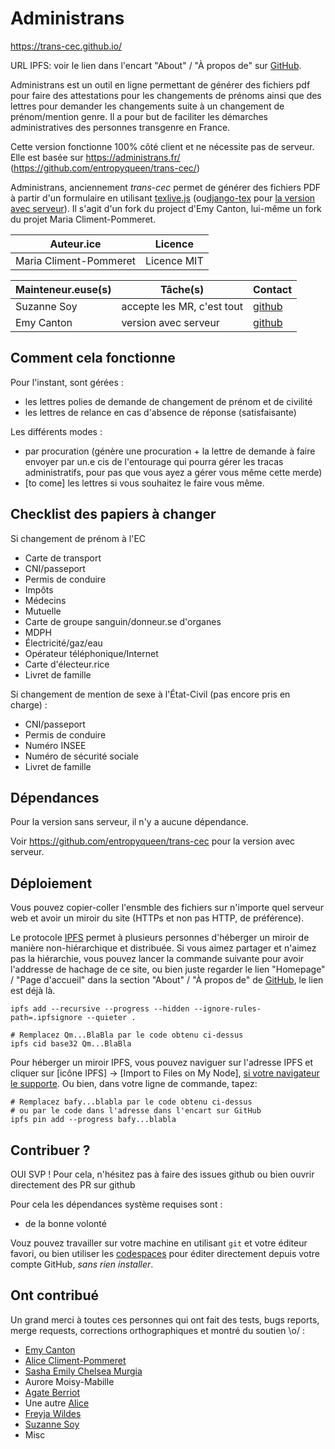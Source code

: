 Administrans
===

https://trans-cec.github.io/

URL IPFS: voir le lien dans l'encart "About" / "À propos de" sur [GitHub](https://github.com/administrans/administrans.github.io).

Administrans est un outil en ligne permettant de générer des fichiers pdf pour faire des attestations pour les changements de prénoms ainsi que des lettres pour demander les changements suite à un changement de prénom/mention genre.
Il a pour but de faciliter les démarches administratives des personnes transgenre en France.

Cette version fonctionne 100% côté client et ne nécessite pas de serveur. Elle est basée sur https://administrans.fr/ (https://github.com/entropyqueen/trans-cec/)

Administrans, anciennement *trans-cec* permet de générer des fichiers PDF à partir d'un formulaire en utilisant [texlive.js](https://github.com/fzimmermann89/texlive.js/) (ou[django-tex](https://pypi.org/project/django-tex/) pour [la version avec serveur](https://github.com/entropyqueen/trans-cec)).
Il s'agit d'un fork du project d'Emy Canton, lui-même un fork du projet Maria Climent-Pommeret.

| Auteur.ice             | Licence     |
|------------------------|-------------|
| Maria Climent-Pommeret | Licence MIT |


| Mainteneur.euse(s) | Tâche(s)                   | Contact |
|--------------------|----------------------------|---------|
| Suzanne Soy        | accepte les MR, c'est tout | [github](https://github.com/administrans/administrans/issues)    |
| Emy Canton         | version avec serveur       | [github](https://github.com/entropyqueen/trans-cec/issues)    |

Comment cela fonctionne
-----------------------

Pour l'instant, sont gérées :
- les lettres polies de demande de changement de prénom et de civilité
- les lettres de relance en cas d'absence de réponse (satisfaisante)

Les différents modes :
- par procuration (génère une procuration + la lettre de demande à faire envoyer
par un.e cis de l'entourage qui pourra gérer les tracas administratifs, pour pas
que vous ayez a gérer vous même cette merde)
- [to come] les lettres si vous souhaitez le faire vous même.

Checklist des papiers à changer
-------------------------------

Si changement de prénom à l'EC
- Carte de transport
- CNI/passeport
- Permis de conduire
- Impôts
- Médecins
- Mutuelle
- Carte de groupe sanguin/donneur.se d'organes
- MDPH
- Électricité/gaz/eau
- Opérateur téléphonique/Internet
- Carte d'électeur.rice
- Livret de famille

Si changement de mention de sexe à l'État-Civil (pas encore pris en charge) :
- CNI/passeport
- Permis de conduire
- Numéro INSEE
- Numéro de sécurité sociale
- Livret de famille

Dépendances
-----------

Pour la version sans serveur, il n'y a aucune dépendance.

Voir https://github.com/entropyqueen/trans-cec pour la version avec serveur.

Déploiement
----------

Vous pouvez copier-coller l'ensmble des fichiers sur n'importe quel serveur web et avoir un miroir du site (HTTPs et non pas HTTP, de préférence).

Le protocole [IPFS](https://ipfs.tech) permet à plusieurs personnes d'héberger un miroir de manière non-hiérarchique et distribuée. Si vous aimez partager et n'aimez pas la hiérarchie, vous pouvez lancer la commande suivante pour avoir l'addresse de hachage de ce site, ou bien juste regarder le lien "Homepage" / "Page d'accueil" dans la section "About" / "À propos de" de [GitHub](https://github.com/administrans/administrans.github.io), le lien est déjà là.

```shell
ipfs add --recursive --progress --hidden --ignore-rules-path=.ipfsignore --quieter .

# Remplacez Qm...BlaBla par le code obtenu ci-dessus
ipfs cid base32 Qm...BlaBla
```

Pour héberger un miroir IPFS, vous pouvez naviguer sur l'adresse IPFS et cliquer sur [icône IPFS] → [Import to Files on My Node], [si votre navigateur le supporte](https://docs.ipfs.tech/install/ipfs-companion/). Ou bien, dans votre ligne de commande, tapez:

```shell
# Remplacez bafy...blabla par le code obtenu ci-dessus
# ou par le code dans l'adresse dans l'encart sur GitHub
ipfs pin add --progress bafy...blabla
```

Contribuer ?
------------

OUI SVP ! Pour cela, n'hésitez pas à faire des issues github ou bien ouvrir directement des PR sur github 

Pour cela les dépendances système requises sont :

- de la bonne volonté

Vouz pouvez travailler sur votre machine en utilisant `git` et votre éditeur favori, ou bien utiliser les [codespaces](https://docs.github.com/en/codespaces) pour éditer directement depuis votre compte GitHub, *sans rien installer*.

Ont contribué
-------------

Un grand merci à toutes ces personnes qui ont fait des tests, bugs reports, merge requests, corrections orthographiques
et montré du soutien \o/ :

- [Emy Canton](https://entropyqueen.github.io/)
- [Alice Climent-Pommeret](https://alice.climent-pommeret.red/fr)
- [Sasha Emily Chelsea Murgia](https://www.chelsea486mhz.fr)
- Aurore Moisy-Mabille
- [Agate Berriot](https://agate.blue/)
- Une autre [Alice](https://bidule.menf.in/users/alice)
- [Freyja Wildes](https://social.art-software.fr/@freyja_wildes)
- [Suzanne Soy](https://suzanne.soy)
- Misc

